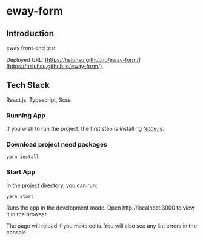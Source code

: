 # eway-form

## Introduction

eway front-end test

Deployed URL: [https://hsiuhsu.github.io/eway-form/](https://hsiuhsu.github.io/eway-form/).

## Tech Stack

React.js, Typescript, Scss

### Running App
If you wish to run the project, the first step is installing [Node.js](https://https//nodejs.org/en/).

### Download project need packages
```
yarn install
```
### Start App
In the project directory, you can run:
```
yarn start
```
Runs the app in the development mode. Open http://localhost:3000 to view it in the browser.

The page will reload if you make edits. You will also see any lint errors in the console.
